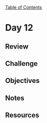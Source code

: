 
[Table of Contents](/README.md)

# Day 12

## Review

## Challenge

## Objectives

## Notes

## Resources
    